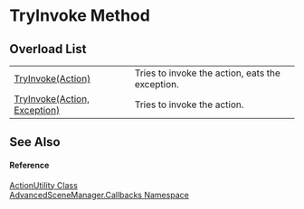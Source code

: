 # TryInvoke Method


## Overload List
<table>
<tr>
<td><a href="M_AdvancedSceneManager_Callbacks_ActionUtility_TryInvoke.md">TryInvoke(Action)</a></td>
<td>Tries to invoke the action, eats the exception.</td></tr>
<tr>
<td><a href="M_AdvancedSceneManager_Callbacks_ActionUtility_TryInvoke_1.md">TryInvoke(Action, Exception)</a></td>
<td>Tries to invoke the action.</td></tr>
</table>

## See Also


#### Reference
<a href="T_AdvancedSceneManager_Callbacks_ActionUtility.md">ActionUtility Class</a>  
<a href="N_AdvancedSceneManager_Callbacks.md">AdvancedSceneManager.Callbacks Namespace</a>  
